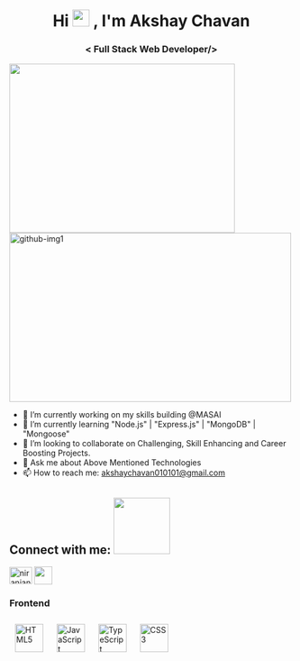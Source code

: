 <h1 align="center">Hi <img src="https://user-images.githubusercontent.com/39955420/147578264-bae0526c-028a-49d2-8af8-d08bb4edbd2a.gif" height="30" width="30">
, I'm Akshay Chavan</h1>
<h3 align="center">< Full Stack Web Developer/></h3>

<img src="https://media.giphy.com/media/QBY1ne696MhtE9bCGS/giphy.gif" height="300" width="400" align="center" /><img src="https://www.wallpapermaiden.com/image/2021/04/25/coding-programming-simple-code-conditional-programming-technology-44326.png" alt="github-img1" border="0" width="500" height="300" align="center" >

- 🔭 I’m currently working on my skills building @MASAI
- 🌱 I’m currently learning "Node.js" | "Express.js" | "MongoDB" | "Mongoose"
- 👯 I’m looking to collaborate on Challenging, Skill Enhancing and Career Boosting Projects.
- 💬 Ask me about Above Mentioned Technologies
- 📫 How to reach me: akshaychavan010101@gmail.com

<h2 align="left">Connect with me: <img src='https://raw.githubusercontent.com/ShahriarShafin/ShahriarShafin/main/Assets/handshake.gif' width="100px"></h2>
<p align="left">
 
<a href="https://www.linkedin.com/in/akshay-chavan-a964a2257/" target="blank"><img align="center" src="https://raw.githubusercontent.com/rahuldkjain/github-profile-readme-generator/master/src/images/icons/Social/linked-in-alt.svg" alt="niranjan-kumar682" height="30" width="40" /></a>
<a href = 'https://github.com/akshaychavan010101'> <img width = '32px' align= 'center' src="https://raw.githubusercontent.com/rahulbanerjee26/githubAboutMeGenerator/main/icons/github.svg"/></a> 

</p>

### Frontend  
<div >  
<a href="https://en.wikipedia.org/wiki/HTML5" target="_blank"><img style="margin: 10px" src="https://profilinator.rishav.dev/skills-assets/html5-original-wordmark.svg" alt="HTML5" height="50" /></a>  
<a href="https://www.javascript.com/" target="_blank"><img style="margin: 10px" src="https://profilinator.rishav.dev/skills-assets/javascript-original.svg" alt="JavaScript" height="50" /></a>  
<a href="https://www.typescriptlang.org/" target="_blank"><img style="margin: 10px" src="https://profilinator.rishav.dev/skills-assets/typescript-original.svg" alt="TypeScript" height="50" /></a>  
<a href="https://www.w3schools.com/css/" target="_blank"><img style="margin: 10px" src="https://profilinator.rishav.dev/skills-assets/css3-original-wordmark.svg" alt="CSS3" height="50" /></a>   
</div>

</td><td valign="top" width="33%">

